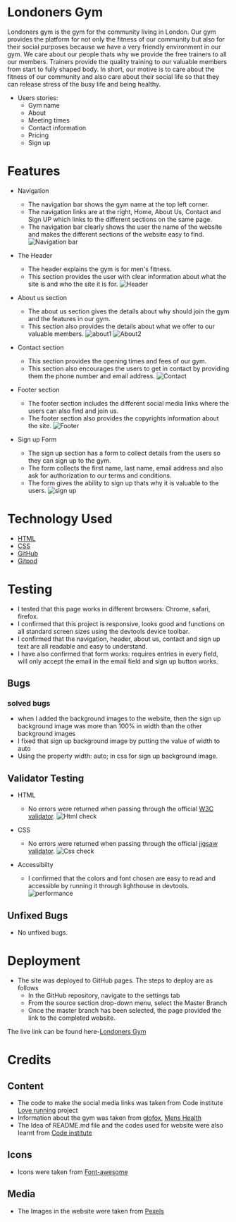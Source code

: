 # Londoners Gym
Londoners gym is the gym for the community living in London. Our gym provides the platform for not only the fitness of our community but also for their social purposes because we have a very friendly environment in our gym. We care about our people thats why we provide the free trainers to all our members. Trainers provide the quality training to our valuable members from start to fully shaped body. In short, our motive is to care about the fitness of our community and also care about their social life so that they can release stress of the busy life and being healthy.

* Users stories:
  * Gym name
  * About
  * Meeting times
  * Contact information
  * Pricing
  * Sign up

# Features
 * Navigation 

    * The navigation bar shows the gym name at the top left corner.
    * The navigation links are at the right, Home, About Us, Contact and Sign UP which links to the different sections on the same page.
    * The navigation bar clearly shows the user the name of the website and makes the different sections of the website easy to find.
    ![Navigation bar](https://user-images.githubusercontent.com/95220937/149848499-1eae62fd-80f8-4b39-b109-d7b3c11931ca.png)
 * The Header
    
    * The header explains the gym is for men's fitness.
    * This section provides the user with clear information about what the site is and who the site it is for.
    ![Header](https://user-images.githubusercontent.com/95220937/149848613-c7ec876e-8234-4ad7-95a3-c6b2718cd3ee.png)
 * About us section

    * The about us section gives the details about why should join the gym and the features in our gym.
    * This section also provides the details about what we offer to our valuable members.
    ![about1](https://user-images.githubusercontent.com/95220937/150168275-0e13c17d-2678-4414-a41c-cf408db7e620.png)
    ![About2](https://user-images.githubusercontent.com/95220937/149848770-1a71aba9-60ea-4688-a058-1808c2a0c74c.png)
 * Contact section

    * This section provides the opening times and fees of our gym.
    * This section also encourages the users to get in contact by providing them the phone number and email address.
    ![Contact](https://user-images.githubusercontent.com/95220937/149848846-1e17622e-a05f-452f-96ea-672859a9206d.png)
 * Footer section

    * The footer section includes the different social media links where the users can also find and join us.
    * The footer section also provides the copyrights information about the site.
    ![Footer](https://user-images.githubusercontent.com/95220937/149848958-371bdefd-d168-4885-813d-9e6f763cb054.png)
 * Sign up Form

    * The sign up section has a form to collect details from the users so they can sign up to the gym.
    * The form collects the first name, last name, email address and also ask for authorization to our terms and conditions.
    * The form gives the ability to sign up thats why it is valuable to the users.
   ![sign up](https://user-images.githubusercontent.com/95220937/150235686-6b0cc29c-403e-4bd8-be40-ef17bd9aaa13.png)


# Technology Used 
  * [HTML](https://en.wikipedia.org)
  * [CSS](https://en.wikipedia.org)
  * [GitHub](https://github.com)
  * [Gitpod](https://www.gitpod.io) 
# Testing
  * I tested that this page works in different browsers: Chrome, safari, firefox.
  * I confirmed that this project is responsive, looks good and functions on all standard screen sizes using
    the devtools device toolbar.
  * I confirmed that the navigation, header, about us, contact and sign up text are all readable and easy to understand.
  * I have also confirmed that form works: requires entries in every field, will only accept the email in the email field and sign up button works.

  ## Bugs
  ### solved bugs
   * when I added the background images to the website, then the sign up background image was more than 100% in width than the other background images
   * I fixed that sign up background image by putting the value of width to auto
   * Using the property width: auto; in css for sign up background image.


 ## Validator Testing
 * HTML
   * No errors were returned when passing through the official [W3C validator](https://validator.w3.org).
   ![Html check](https://user-images.githubusercontent.com/95220937/150232679-afcd40ef-919d-4874-b55e-587c4bd0934a.png)

 * CSS
   * No errors were returned when passing through the official [jigsaw validator](https://jigsaw.w3.org).
   ![Css check](https://user-images.githubusercontent.com/95220937/150232885-0417f0b5-4a41-42cc-91f2-13f2f5795a3f.png)

 * Accessibilty
   * I confirmed that the colors and font chosen are easy to read and accessible by running it through lighthouse in devtools.
   ![performance](https://user-images.githubusercontent.com/95220937/150232487-22adc207-9064-47f3-ad87-ff54f2657a7c.png)

 ## Unfixed Bugs
  * No unfixed bugs.
# Deployment
  * The site was deployed to GitHub pages. The steps to deploy are as follows
    * In the GitHub repository, navigate to the settings tab 
    * From the source section drop-down menu, select the Master Branch
    * Once the master branch has been selected, the page provided the link to the completed website.

   The live link can be found here-[Londoners Gym](https://shahery.github.io/londoners-gym/)
# Credits
 ## Content
  * The code to make the social media links was taken from Code institute [Love running](https://github.com/shahery/Love-running.git) project
  * Information about the gym was taken from [glofox](https://www.glofox.com), [Mens Health](https://www.menshealth.com)
  * The Idea of README.md file and the codes used for website were also learnt from [Code institute](https://codeinstitute.net)

 ## Icons
  * Icons were taken from [Font-awesome](https://fontawesome.com)

 ## Media
  * The Images in the website were taken from [Pexels](https://www.pexels.com)

